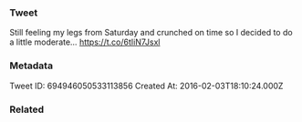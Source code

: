 ### Tweet
Still feeling my legs from Saturday and crunched on time so I decided to do a little moderate… https://t.co/6tIiN7Jsxl

### Metadata
Tweet ID: 694946050533113856
Created At: 2016-02-03T18:10:24.000Z

### Related

